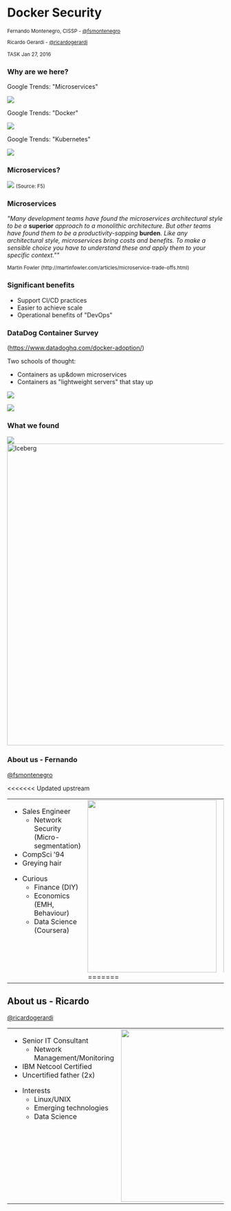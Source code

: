 # Docker Security

<small>

Fernando Montenegro, CISSP - [@fsmontenegro](https://twitter.com/fsmontenegro)

Ricardo Gerardi - [@ricardogerardi](https://twitter.com/ricardogerardi)

TASK Jan 27, 2016
</small>



### Why are we here?

Google Trends: "Microservices"

![](http://fsmontenegro.github.io/dockersec/images/microservicesGT.png)


Google Trends:  "Docker"

![](http://fsmontenegro.github.io/dockersec/images/DockerGT.png)


Google Trends: "Kubernetes"

![](http://fsmontenegro.github.io/dockersec/images/kubernetesGT.png)



### Microservices?
![](http://fsmontenegro.github.io/dockersec/images/microservicesF5.png)
<small>
(Source: F5)
</small>


### Microservices
*"Many development teams have found the microservices architectural style to be a* **superior** *approach to a monolithic architecture. But other teams have found them to be a productivity-sapping* **burden**. *Like any architectural style, microservices bring costs and benefits. To make a sensible choice you have to understand these and apply them to your specific context.""*

<small>
Martin Fowler (http://martinfowler.com/articles/microservice-trade-offs.html)
</small>


### Significant benefits
* Support CI/CD practices
* Easier to achieve scale
* Operational benefits of "DevOps"



### DataDog Container Survey

(https://www.datadoghq.com/docker-adoption/)

Two schools of thought:
* Containers as up&down microservices
* Containers as "lightweight servers" that stay up


![](http://fsmontenegro.github.io/dockersec/images/ddContainerTypes.png)


![](http://fsmontenegro.github.io/dockersec/images/ddContainerLife.png)



### What we found

<img src="http://fsmontenegro.github.io/dockersec/images/Dwarrowdelf_LoTR.png">


<img src="http://fsmontenegro.github.io/dockersec/images/DockerIceberg.jpg"  height="700" alt="Iceberg">



### About us - Fernando
[@fsmontenegro](https://twitter.com/fsmontenegro)

<table>
<tr>
<td style="vertical-align: top;">
<ul>
<li>Sales Engineer
<ul>
<li>Network Security (Micro-segmentation)
</ul>
<li>CompSci ’94
<li>Greying hair
</ul>

<ul>
<li>Curious
<ul>
<li>Finance (DIY)
<li>Economics (EMH, Behaviour)
<li>Data Science (Coursera)
</ul>
</td>

<<<<<<< Updated upstream
<td valign="top">
<img src="http://fsmontenegro.github.io/dockersec/images/fmcat.png" width=300 height=400>
=======
<td style="vertical-align: top;">
<img src="http://fsmontenegro.github.io/dockersec/images/fmcat.png" height="400">
>>>>>>> Stashed changes
</td>
</tr>
</table>



## About us - Ricardo

[@ricardogerardi](https://twitter.com/ricardogerardi)

<table>
<tr>
<td style="vertical-align: top;">
<ul>
<li>Senior IT Consultant
<ul>
<li>Network Management/Monitoring
</ul>
<li>IBM Netcool Certified
<li>Uncertified father (2x)
</ul>

<ul>
<li>Interests
<ul>
<li>Linux/UNIX
<li>Emerging technologies
<li>Data Science
</ul>
</td>

<td style="vertical-align: top;">
<img src="http://fsmontenegro.github.io/dockersec/images/tux_darkvador.png" height="400">
</td>
</tr>
</table>
